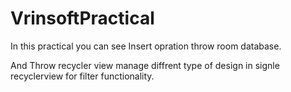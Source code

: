# VrinsoftPractical

In this practical you can see Insert opration throw room database.

And Throw recycler view manage diffrent type of design in signle recyclerview for filter functionality.
